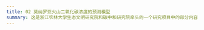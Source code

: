 ```yaml
---
title: 02 莫纳罗亚火山二氧化碳浓度的预测模型
summary: 这是浙江农林大学生态文明研究院和碳中和研究院牵头的一个研究项目中的部分内容。其中，基于由David Keeling和Ralph Keeling收集并提供的数据集，该数据集包含了从1958年3月开始，在莫纳罗亚火山按月记录的二氧化碳浓度数据，我们以80:20的比例将其划分为训练集和测试集进行研究。具体而言，通过在线性趋势中引入周期信号，我们建立了一个预测模型，其均方根误差（RMSE）为1.1578，平均绝对百分比误差（MAPE）为0.2102%，该模型在统计显著性上最为显著。利用这个模型，我们预测在2022年，莫纳罗亚火山的二氧化碳浓度将超过420ppm。事实上，这与当前的实际情况十分相符，也更进一步验证了该预测模型的准确度。
---
```

